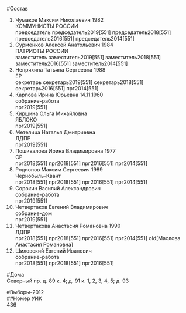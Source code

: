 #Состав  
1. Чумаков Максим Николаевич 1982  
    КОММУНИСТЫ РОССИИ  
    председатель председатель2019[551] председатель2018[551] председатель2016[551] председатель2014[551]  
2. Сурменков Алексей Анатольевич 1984  
    ПАТРИОТЫ РОССИИ  
    заместитель заместитель2019[551] заместитель2018[551] заместитель2016[551] заместитель2014[551]  
3. Непряхина Татьяна Сергеевна 1988  
    ЕР  
    секретарь секретарь2019[551] секретарь2018[551] секретарь2016[551] прг2014[551]  
4. Карпова Ирина Юрьевна 14.11.1960  
    собрание-работа  
    прг2019[551]  
5. Киршина Ольга Михайловна  
    ЯБЛОКО  
    прг2019[551]  
6. Метелица Наталья Дмитриевна  
    ЛДПР  
    прг2019[551]  
7. Пошивалова Ирина Владимировна 1977  
    СР  
    прг2018[551] прг2018[551] прг2016[551] прг2014[551]  
8. Родионов Максим Сергеевич 1989  
    Чернобыль-Квант  
    прг2018[551] прг2018[551] прг2016[551] прг2014[551]  
9. Сорокин Василий Александрович  
    собрание-работа  
    прг2019[551]  
10. Четвертаков Евгений Владимирович  
    собрание-дом  
    прг2019[551]  
11. Четвертакова Анастасия Романовна 1990  
    ЛДПР  
    прг2018[551] прг2018[551] прг2016[551] прг2014[551] old[Маслова Анастасия Романовна]  
12. Шиловский Евгений Иванович  
    собрание-работа  
    прг2018[551] прг2018[551] прг2016[551]  
  
#Дома  
Северный пр. д. 89 к. 4; д. 91 к. 1, 2, 3, 4, 5; д. 93  
  
#Выборы-2012  
##Номер УИК  
436  
